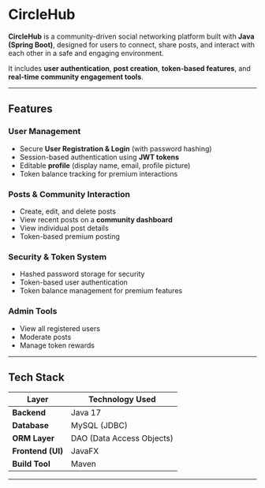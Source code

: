 # CircleHub

**CircleHub** is a community-driven social networking platform built with **Java (Spring Boot)**, designed for users to connect, share posts, and interact with each other in a safe and engaging environment.  

It includes **user authentication**, **post creation**, **token-based features**, and **real-time community engagement tools**.  

---

##  Features

###  User Management
- Secure **User Registration & Login** (with password hashing)
- Session-based authentication using **JWT tokens**
- Editable **profile** (display name, email, profile picture)
- Token balance tracking for premium interactions

###  Posts & Community Interaction
- Create, edit, and delete posts
- View recent posts on a **community dashboard**
- View individual post details
- Token-based premium posting

###  Security & Token System
- Hashed password storage for security
- Token-based user authentication
- Token balance management for premium features

###  Admin Tools
- View all registered users
- Moderate posts
- Manage token rewards

---
##  Tech Stack

| Layer               | Technology Used |
|---------------------|-----------------|
| **Backend**         | Java 17 |
| **Database**        | MySQL (JDBC) |
| **ORM Layer**       | DAO (Data Access Objects) |
| **Frontend (UI)**   | JavaFX |
| **Build Tool**      | Maven |

---

